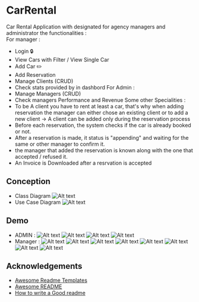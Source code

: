 
# CarRental 

Car Rental Application with designated for agency managers and administrator the functionalities : \
For manager : 
- Login :lock:
- View Cars with Filter / View Single Car
- Add Car :pencil2:
- Add Reservation
- Manage Clients (CRUD)
- Check stats provided by in dashbord
For Admin : 
- Manage Managers (CRUD)
- Check managers Performance and Revenue
Some other Specialities : 
- To be A client you have to rent at least a car, that's why when adding reservation the manager can either chose an existing client or to add a new client -> A client can be added only during the reservation process
- Before each reservation, the system checks if the car is already booked or not.
- After a reservation is made, it status is "appending" and waiting for the same or other manager to confirm it.
- the manager that added the reservation is known along with the one that accepted / refused it.
- An Invoice is Downloaded after a resrvation is accepted

## Conception
- Class Diagram
![Alt text](Assets/Class.png)
- Use Case Diagram
![Alt text](Assets/Use.png)

## Demo
- ADMIN :
![Alt text](Assets/img1.png)
![Alt text](Assets/img2.png)
![Alt text](Assets/img3.png)
![Alt text](Assets/img4.png)
- Manager : 
![Alt text](Assets/img5.png)
![Alt text](Assets/img12.png)
![Alt text](Assets/img6.png)
![Alt text](Assets/img7.png)
![Alt text](Assets/img8.png)
![Alt text](Assets/img9.png)
![Alt text](Assets/img10.png)
![Alt text](Assets/img11.png)




## Acknowledgements

 - [Awesome Readme Templates](https://awesomeopensource.com/project/elangosundar/awesome-README-templates)
 - [Awesome README](https://github.com/matiassingers/awesome-readme)
 - [How to write a Good readme](https://bulldogjob.com/news/449-how-to-write-a-good-readme-for-your-github-project)

